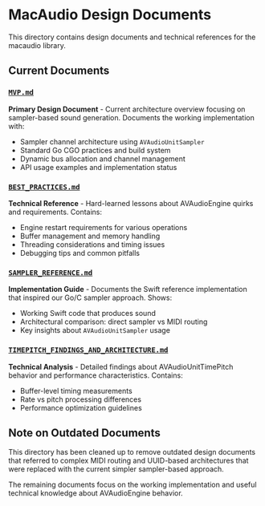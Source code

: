 # MacAudio Design Documents

This directory contains design documents and technical references for the macaudio library.

## Current Documents

### [`MVP.md`](MVP.md)
**Primary Design Document** - Current architecture overview focusing on sampler-based sound generation. Documents the working implementation with:
- Sampler channel architecture using `AVAudioUnitSampler`
- Standard Go CGO practices and build system
- Dynamic bus allocation and channel management
- API usage examples and implementation status

### [`BEST_PRACTICES.md`](BEST_PRACTICES.md)
**Technical Reference** - Hard-learned lessons about AVAudioEngine quirks and requirements. Contains:
- Engine restart requirements for various operations
- Buffer management and memory handling
- Threading considerations and timing issues
- Debugging tips and common pitfalls

### [`SAMPLER_REFERENCE.md`](SAMPLER_REFERENCE.md)  
**Implementation Guide** - Documents the Swift reference implementation that inspired our Go/C sampler approach. Shows:
- Working Swift code that produces sound
- Architectural comparison: direct sampler vs MIDI routing
- Key insights about `AVAudioUnitSampler` usage

### [`TIMEPITCH_FINDINGS_AND_ARCHITECTURE.md`](TIMEPITCH_FINDINGS_AND_ARCHITECTURE.md)
**Technical Analysis** - Detailed findings about AVAudioUnitTimePitch behavior and performance characteristics. Contains:
- Buffer-level timing measurements 
- Rate vs pitch processing differences
- Performance optimization guidelines

## Note on Outdated Documents

This directory has been cleaned up to remove outdated design documents that referred to complex MIDI routing and UUID-based architectures that were replaced with the current simpler sampler-based approach.

The remaining documents focus on the working implementation and useful technical knowledge about AVAudioEngine behavior.

